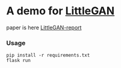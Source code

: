 # A demo for [LittleGAN](https://github.com/ixarea/littlegan)
paper is here [LittleGAN-report](https://github.com/ixarea/littlegan-report)

### Usage

```shell
pip install -r requirements.txt
flask run
```
